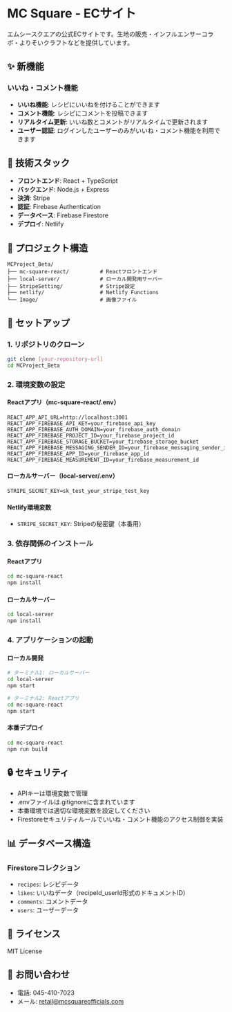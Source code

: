 # MC Square - ECサイト

エムシースクエアの公式ECサイトです。生地の販売・インフルエンサーコラボ・よりそいクラフトなどを提供しています。

## ✨ 新機能

### いいね・コメント機能
- **いいね機能**: レシピにいいねを付けることができます
- **コメント機能**: レシピにコメントを投稿できます
- **リアルタイム更新**: いいね数とコメントがリアルタイムで更新されます
- **ユーザー認証**: ログインしたユーザーのみがいいね・コメント機能を利用できます

## 🚀 技術スタック

- **フロントエンド**: React + TypeScript
- **バックエンド**: Node.js + Express
- **決済**: Stripe
- **認証**: Firebase Authentication
- **データベース**: Firebase Firestore
- **デプロイ**: Netlify

## 📁 プロジェクト構造

```
MCProject_Beta/
├── mc-square-react/          # Reactフロントエンド
├── local-server/             # ローカル開発用サーバー
├── StripeSetting/            # Stripe設定
├── netlify/                  # Netlify Functions
└── Image/                    # 画像ファイル
```

## 🔧 セットアップ

### 1. リポジトリのクローン
```bash
git clone [your-repository-url]
cd MCProject_Beta
```

### 2. 環境変数の設定

#### Reactアプリ（mc-square-react/.env）
```env
REACT_APP_API_URL=http://localhost:3001
REACT_APP_FIREBASE_API_KEY=your_firebase_api_key
REACT_APP_FIREBASE_AUTH_DOMAIN=your_firebase_auth_domain
REACT_APP_FIREBASE_PROJECT_ID=your_firebase_project_id
REACT_APP_FIREBASE_STORAGE_BUCKET=your_firebase_storage_bucket
REACT_APP_FIREBASE_MESSAGING_SENDER_ID=your_firebase_messaging_sender_id
REACT_APP_FIREBASE_APP_ID=your_firebase_app_id
REACT_APP_FIREBASE_MEASUREMENT_ID=your_firebase_measurement_id
```

#### ローカルサーバー（local-server/.env）
```env
STRIPE_SECRET_KEY=sk_test_your_stripe_test_key
```

#### Netlify環境変数
- `STRIPE_SECRET_KEY`: Stripeの秘密鍵（本番用）

### 3. 依存関係のインストール

#### Reactアプリ
```bash
cd mc-square-react
npm install
```

#### ローカルサーバー
```bash
cd local-server
npm install
```

### 4. アプリケーションの起動

#### ローカル開発
```bash
# ターミナル1: ローカルサーバー
cd local-server
npm start

# ターミナル2: Reactアプリ
cd mc-square-react
npm start
```

#### 本番デプロイ
```bash
cd mc-square-react
npm run build
```

## 🔒 セキュリティ

- APIキーは環境変数で管理
- .envファイルは.gitignoreに含まれています
- 本番環境では適切な環境変数を設定してください
- Firestoreセキュリティルールでいいね・コメント機能のアクセス制御を実装

## 📊 データベース構造

### Firestoreコレクション
- `recipes`: レシピデータ
- `likes`: いいねデータ（recipeId_userId形式のドキュメントID）
- `comments`: コメントデータ
- `users`: ユーザーデータ

## 📝 ライセンス

MIT License

## 🤝 お問い合わせ

- 電話: 045-410-7023
- メール: retail@mcsquareofficials.com 